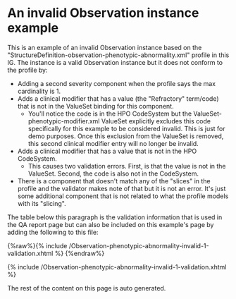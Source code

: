 # An invalid Observation instance example

This is an example of an invalid Observation instance based on the "StructureDefinition-observation-phenotypic-abnormality.xml" profile in this IG. The instance is a valid Observation instance but it does not conform to the profile by:

* Adding a second severity component when the profile says the max cardinality is 1.
* Adds a clinical modifier that has a value (the "Refractory" term/code) that is not in the ValueSet binding for this component.
  * You'll notice the code is in the HPO CodeSystem but the ValueSet-phenotypic-modifier.xml ValueSet explicitly excludes this code specifically for this example to be considered invalid. This is just for demo purposes. Once this exclusion from the ValueSet is removed, this second clinical modifier entry will no longer be invalid.
* Adds a clinical modifier that has a value that is not in the HPO CodeSystem.
  * This causes two validation errors. First, is that the value is not in the ValueSet. Second, the code is also not in the CodeSystem.
* There is a component that doesn't match any of the "slices" in the profile and the validator makes note of that but it is not an error. It's just some additional component that is not related to what the profile models with its "slicing".


The table below this paragraph is the validation information that is used in the QA report page but can also be included on this example's page by adding the following to this file:

{%raw%}{% include /Observation-phenotypic-abnormality-invalid-1-validation.xhtml %}
{%endraw%}

{% include /Observation-phenotypic-abnormality-invalid-1-validation.xhtml %}

The rest of the content on this page is auto generated.
